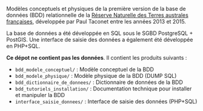 Modèles conceptuels et physiques de la première version de la base de données (BDD) relationnelle de la [Réserve Naturelle des Terres australes françaises](https://reserves-naturelles.org/reserves/terres-australes-francaises/), développée par Paul Taconet entre les années 2013 et 2015.

La base de données a été développée en SQL sous le SGBD PostgreSQL + PostGIS. Une interface de saisie des données a également été développée en PHP+SQL.

**Ce dépot ne contient pas les données**. Il contient les produits suivants : 

- `bdd_modele_conceptuel/` : Modèle conceptuel de la BDD
- `bdd_modele_physique/` : Modèle physique de la BDD (DUMP SQL)
- `bdd_dictionnaire_de_donnees/` : Dictionnaire de données de la BDD
- `bdd_tutoriels_installation/` :  Documentation technique pour installer et manipuler la BDD
- `interface_saisie_donnees/` : Interface de saisie des données (PHP+SQL)
